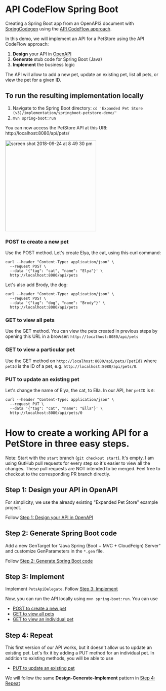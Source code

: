# API CodeFlow Spring Boot
Creating a Spring Boot app from an OpenAPI3 document with [SpringCodegen](https://github.com/OpenAPITools/openapi-generator/blob/master/modules/openapi-generator/src/main/java/org/openapitools/codegen/languages/SpringCodegen.java) using the [API CodeFlow approach](http://RZen.io/APICodeFlow).

In this demo, we will implement an API for a PetStore using the API CodeFlow approach:
1. **Design** your API in [OpenAPI](https://github.com/OAI/OpenAPI-Specification)
2. **Generate** stub code for Spring Boot (Java)
3. **Implement** the business logic

The API will allow to add a new pet, update an existing pet, list all pets, or view the pet for a given ID.

## To run the resulting implementation locally
1. Navigate to the Spring Boot directory: `cd 'Expanded Pet Store (v3)/implementation/springboot-petstore-demo/'`
2. `mvn spring-boot:run`

You can now access the PetStore API at this URI:  http://localhost:8080/api/pets/

<img width="287" alt="screen shot 2018-09-24 at 8 49 30 pm" src="https://user-images.githubusercontent.com/644582/45986765-81ea0080-c03b-11e8-8530-9036a3522e9f.png">

### POST to create a new pet
Use the POST method. 
Let's create Elya, the cat, using this curl command:
```curl
curl --header "Content-Type: application/json" \
  --request POST \
  --data '{"tag": "cat", "name": "Elya"}' \
  http://localhost:8080/api/pets
```
Let's also add Brody, the dog:
```curl
curl --header "Content-Type: application/json" \
  --request POST \
  --data '{"tag": "dog", "name": "Brody"}' \
  http://localhost:8080/api/pets
```

### GET to view all pets
Use the GET method. You can view the pets created in previous steps by opening this URL in a browser: `http://localhost:8080/api/pets`

### GET to view a particular pet
Use the GET method on `http://localhost:8080/api/pets/{petId}` where `petId` is the ID of a pet, e.g. `http://localhost:8080/api/pets/0`.

### PUT to update an existing pet
Let's change the name of Elya, the cat, to Ella. In our API, her `petID` is `0`:
```curl
curl --header "Content-Type: application/json" \
  --request PUT \
  --data '{"tag": "cat", "name": "Ella"}' \
  http://localhost:8080/api/pets/0
```

# How to create a working API for a PetStore in three easy steps. 

Note: Start with the `start` branch (`git checkout start`).  It's empty.
I am using GutHub pull requests for every step so it's easier to view all the changes. These pull requests are NOT intended to be merged. 
Feel free to checkout to the corresponding PR branch directly.

## Step 1: Design your API in OpenAPI
For simplicity, we use the already existing "Expanded Pet Store" example project.

Follow [Step 1: Design your API in OpenAPI](https://github.com/RepreZen/API-CodeFlow-Spring-Boot/pull/2)

## Step 2: Generate Spring Boot code
Add a new GenTarget for "Java Spring (Boot + MVC + CloudFeign) Server" and customize GenParameters in the `*.gen` file.

Follow [Step 2: Generate Spring Boot code](https://github.com/RepreZen/API-CodeFlow-Spring-Boot/pull/3)

## Step 3: Implement
Implement `PetsApiDelegate`. Follow [Step 3: Implement](https://github.com/RepreZen/API-CodeFlow-Spring-Boot/pull/4)

Now, you can run the API locally using `mvn spring-boot:run`. 
You can use
* [POST to create a new pet](https://github.com/RepreZen/API-CodeFlow-Spring-Boot/blob/master/README.md#post-to-create-a-new-pet)
* [GET to view all pets](https://github.com/RepreZen/API-CodeFlow-Spring-Boot/blob/master/README.md#get-to-view-all-pets)
* [GET to view an individual pet](https://github.com/RepreZen/API-CodeFlow-Spring-Boot/blob/master/README.md#get-to-view-a-particular-pet)



## Step 4: Repeat
This first version of our API works, but it doesn't allow us to update an existing pet. Let's fix it by adding a PUT method for an individual pet. 
In addition to existing methods, you will be able to use
* [PUT to update an existing pet](https://github.com/RepreZen/API-CodeFlow-Spring-Boot/blob/master/README.md#put-to-update-an-existing-pet)

We will follow the same **Design-Generate-Implement** pattern in [Step 4: Repeat](https://github.com/RepreZen/API-CodeFlow-Spring-Boot/pull/5)





